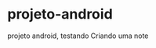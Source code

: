 # projeto-android
projeto android, testando
Criando uma note 

<a href="https://henrique-ferreira-ferro.github.io/projeto-android/"></a>